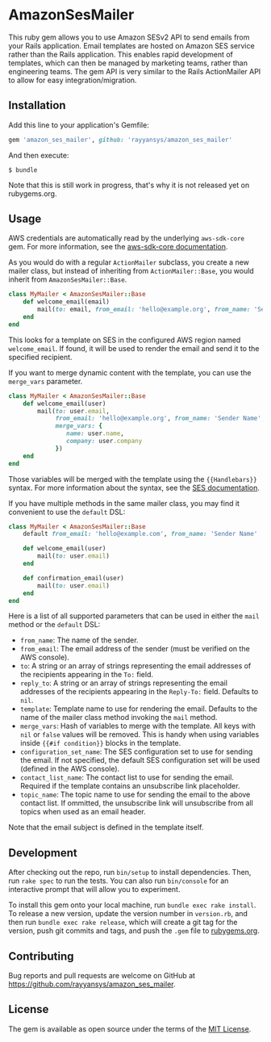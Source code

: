 # AmazonSesMailer

This ruby gem allows you to use Amazon SESv2 API to send emails from your Rails application.
Email templates are hosted on Amazon SES service rather than the Rails application.
This enables rapid development of templates, which can then be managed
by marketing teams, rather than engineering teams. The gem API is very similar to
the Rails ActionMailer API to allow for easy integration/migration.

## Installation

Add this line to your application's Gemfile:

```ruby
gem 'amazon_ses_mailer', github: 'rayyansys/amazon_ses_mailer'
```

And then execute:

    $ bundle

Note that this is still work in progress, that's why it is not released yet
on rubygems.org.
## Usage

AWS credentials are automatically read by the underlying `aws-sdk-core` gem.
For more information, see the [aws-sdk-core documentation](https://github.com/aws/aws-sdk-ruby#configuration).

As you would do with a regular `ActionMailer` subclass, you create a new mailer class,
but instead of inheriting from `ActionMailer::Base`, you would inherit from `AmazonSesMailer::Base`.

```ruby
class MyMailer < AmazonSesMailer::Base
    def welcome_email(email)
        mail(to: email, from_email: 'hello@example.org', from_name: 'Sender Name')
    end
end
```

This looks for a template on SES in the configured AWS region named `welcome_email`.
If found, it will be used to render the email and send it to the specified recipient.

If you want to merge dynamic content with the template, you can use the `merge_vars` parameter.

```ruby
class MyMailer < AmazonSesMailer::Base
    def welcome_email(user)
        mail(to: user.email,
             from_email: 'hello@example.org', from_name: 'Sender Name',
             merge_vars: {
                name: user.name,
                company: user.company
             })
    end
end
```

Those variables will be merged with the template using the `{{Handlebars}}` syntax.
For more information about the syntax, see the [SES documentation](https://docs.aws.amazon.com/ses/latest/dg/send-personalized-email-advanced.html).

If you have multiple methods in the same mailer class, you may find it convenient to use the `default` DSL:

```ruby
class MyMailer < AmazonSesMailer::Base
    default from_email: 'hello@example.com', from_name: 'Sender Name'

    def welcome_email(user)
        mail(to: user.email)
    end

    def confirmation_email(user)
        mail(to: user.email)
    end
end
```

Here is a list of all supported parameters that can be used in either the `mail`
method or the `default` DSL:

- `from_name`: The name of the sender.
- `from_email`: The email address of the sender (must be verified on the AWS console).
- `to`: A string or an array of strings representing the email addresses of the recipients appearing in the `To:` field.
- `reply_to`: A string or an array of strings representing the email addresses of the recipients appearing in the `Reply-To:` field. Defaults to `nil`.
- `template`: Template name to use for rendering the email. Defaults to the name of the mailer class method invoking the `mail` method.
- `merge_vars`: Hash of variables to merge with the template. All keys with `nil` or `false` values will be removed. This is handy when using variables inside `{{#if condition}}` blocks in the template.
- `configuration_set_name`: The SES configuration set to use for sending the email. If not specified, the default SES configuration set will be used (defined in the AWS console).
- `contact_list_name`: The contact list to use for sending the email. Required if the template contains an unsubscribe link placeholder.
- `topic_name`: The topic name to use for sending the email to the above contact list. If ommitted, the unsubscribe link will unsubscribe from all topics when used as an email header.

Note that the email subject is defined in the template itself.
## Development

After checking out the repo, run `bin/setup` to install dependencies. Then, run `rake spec` to run the tests. You can also run `bin/console` for an interactive prompt that will allow you to experiment.

To install this gem onto your local machine, run `bundle exec rake install`. To release a new version, update the version number in `version.rb`, and then run `bundle exec rake release`, which will create a git tag for the version, push git commits and tags, and push the `.gem` file to [rubygems.org](https://rubygems.org).

## Contributing

Bug reports and pull requests are welcome on GitHub at https://github.com/rayyansys/amazon_ses_mailer.

## License

The gem is available as open source under the terms of the [MIT License](https://opensource.org/licenses/MIT).
